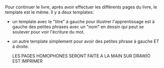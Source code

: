 Pour continuer le livre, après avoir effectuer les différents pages du livre, le template est le même.
Il y a deux templates:
- un template avec le "titre" à gauche pour illustrer l'apprentissage est à gauche des petites phrases avec un "nom" en dessin qui peut se soulever pour voir l'écriture du mot.
- un autre template simplement pour avoir des petites phrase à gauche ET à droite.
  


  LES PAGES HOMOPHONES SERONT FAITE A LA MAIN SUR DRAWIO EST IMPRIMER